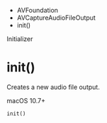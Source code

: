 

- AVFoundation
- AVCaptureAudioFileOutput
-  init() 

Initializer

# init()

Creates a new audio file output.

macOS 10.7+

``` source
init()
```

